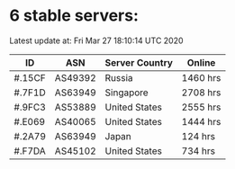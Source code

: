 # 6 stable servers:

Latest update at: Fri Mar 27 18:10:14 UTC 2020

| ID | ASN | Server Country | Online |
| -- | --- | -------------- | ------ |
| #.15CF | AS49392 | Russia | 1460 hrs |
| #.7F1D | AS63949 | Singapore | 2708 hrs |
| #.9FC3 | AS53889 | United States | 2555 hrs |
| #.E069 | AS40065 | United States | 1444 hrs |
| #.2A79 | AS63949 | Japan | 124 hrs |
| #.F7DA | AS45102 | United States | 734 hrs |

